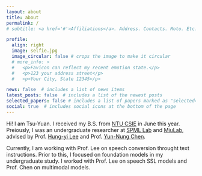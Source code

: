```yaml
---
layout: about
title: about
permalink: /
# subtitle: <a href='#'>Affiliations</a>. Address. Contacts. Moto. Etc.

profile:
  align: right
  image: selfie.jpg
  image_circular: false # crops the image to make it circular
  # more_info: >
  #   <p>Favicon can reflect my recent emotion state.</p>
  #   <p>123 your address street</p>
  #   <p>Your City, State 12345</p>

news: false  # includes a list of news items
latest_posts: false  # includes a list of the newest posts
selected_papers: false # includes a list of papers marked as "selected={true}"
social: true  # includes social icons at the bottom of the page
---
```

Hi! I am Tsu-Yuan. I received my B.S. from [NTU CSIE](https://www.csie.ntu.edu.tw/) in June this year. Preiously, I was an undergraduate researcher at [SPML Lab](https://speech.ee.ntu.edu.tw/~hylee/index.php) and [MiuLab](https://www.csie.ntu.edu.tw/~miulab/), advised by Prof. [Hung-yi Lee](https://speech.ee.ntu.edu.tw/~hylee/index.php) and Prof. [Yun-Nung Chen](https://www.csie.ntu.edu.tw/~yvchen/).

Currently, I am working with Prof. Lee on speech conversion throught text instructions. Prior to this, I focused on foundation models in my undergraduate study. I worked with Prof. Lee on speech SSL models and Prof. Chen on multimodal models.

